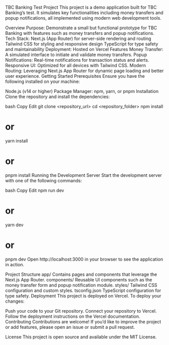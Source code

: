 TBC Banking Test Project
This project is a demo application built for TBC Banking’s test. It simulates key functionalities including money transfers and popup notifications, all implemented using modern web development tools.

Overview
Purpose: Demonstrate a small but functional prototype for TBC Banking with features such as money transfers and popup notifications.
Tech Stack:
Next.js (App Router) for server-side rendering and routing
Tailwind CSS for styling and responsive design
TypeScript for type safety and maintainability
Deployment: Hosted on Vercel
Features
Money Transfer:
A simulated interface to initiate and validate money transfers.
Popup Notifications:
Real-time notifications for transaction status and alerts.
Responsive UI:
Optimized for all devices with Tailwind CSS.
Modern Routing:
Leveraging Next.js App Router for dynamic page loading and better user experience.
Getting Started
Prerequisites
Ensure you have the following installed on your machine:

Node.js (v14 or higher)
Package Manager: npm, yarn, or pnpm
Installation
Clone the repository and install the dependencies:

bash
Copy
Edit
git clone <repository_url>
cd <repository_folder>
npm install
# or
yarn install
# or
pnpm install
Running the Development Server
Start the development server with one of the following commands:

bash
Copy
Edit
npm run dev
# or
yarn dev
# or
pnpm dev
Open http://localhost:3000 in your browser to see the application in action.

Project Structure
app/
Contains pages and components that leverage the Next.js App Router.
components/
Reusable UI components such as the money transfer form and popup notification module.
styles/
Tailwind CSS configuration and custom styles.
tsconfig.json
TypeScript configuration for type safety.
Deployment
This project is deployed on Vercel. To deploy your changes:

Push your code to your Git repository.
Connect your repository to Vercel.
Follow the deployment instructions on the Vercel documentation.
Contributing
Contributions are welcome! If you’d like to improve the project or add features, please open an issue or submit a pull request.

License
This project is open source and available under the MIT License.

